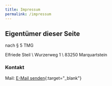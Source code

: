 ```yaml
---
title: Impressum
permalink: /impressum
---
```


## Eigentümer dieser Seite

nach § 5 TMG

Elfriede Steil \\
Wurzerweg 1 \\
83250 Marquartstein

### Kontakt

Mail: [E-Mail senden](mailto:info@heilkundepraxis-steil.de){:target="\_blank"}
